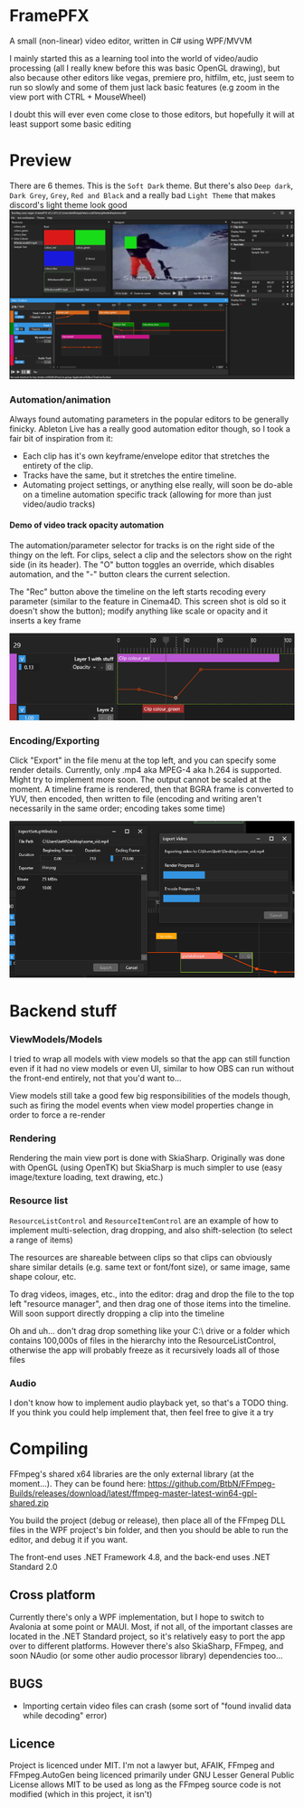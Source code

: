 # FramePFX
A small (non-linear) video editor, written in C# using WPF/MVVM

I mainly started this as a learning tool into the world of video/audio processing (all I really knew before this was basic OpenGL drawing), but also because other editors like vegas, premiere pro, hitfilm, etc, just seem to run so slowly and some of them just lack basic features (e.g zoom in the view port with CTRL + MouseWheel)

I doubt this will ever even come close to those editors, but hopefully it will at least support some basic editing

# Preview
There are 6 themes. This is the `Soft Dark` theme. But there's also `Deep dark`, `Dark Grey`, `Grey`, `Red and Black` and a really bad `Light Theme` that makes discord's light theme look good
![](FramePFX.WPF_2023-09-22_22.08.29.png)

### Automation/animation
Always found automating parameters in the popular editors to be generally finicky. Ableton Live has a really good automation editor though, so I took a fair bit of inspiration from it:
- Each clip has it's own keyframe/envelope editor that stretches the entirety of the clip. 
- Tracks have the same, but it stretches the entire timeline. 
- Automating project settings, or anything else really, will soon be do-able on a timeline automation specific track (allowing for more than just video/audio tracks)

#### Demo of video track opacity automation
The automation/parameter selector for tracks is on the right side of the thingy on the left. For clips, select a clip and the selectors show on the right side (in its header). The "O" button toggles an override, which disables automation, and the "-" button clears the current selection. 

The "Rec" button above the timeline on the left starts recoding every parameter (similar to the feature in Cinema4D. This screen shot is old so it doesn't show the button); modify anything like scale or opacity and it inserts a key frame

![](FramePFX_2023-06-21_03.33.35.png)

### Encoding/Exporting
Click "Export" in the file menu at the top left, and you can specify some render details. Currently, only .mp4 aka MPEG-4 aka h.264 is supported. Might try to implement more soon. The output cannot be scaled at the moment. A timeline frame is rendered, then that BGRA frame is converted to YUV, then encoded, then written to file (encoding and writing aren't necessarily in the same order; encoding takes some time)

![](FramePFX_2023-06-23_03.20.48.png)

# Backend stuff

### ViewModels/Models 
I tried to wrap all models with view models so that the app can still function even if it had no view models or even UI, 
similar to how OBS can run without the front-end entirely, not that you'd want to...

View models still take a good few big responsibilities of the models though, such as firing the model events when view model properties change in order to force a re-render

### Rendering
Rendering the main view port is done with SkiaSharp. Originally was done with OpenGL (using OpenTK) but SkiaSharp is much simpler to use (easy image/texture loading, text drawing, etc.)

### Resource list
`ResourceListControl` and `ResourceItemControl` are an example of how to implement multi-selection, drag dropping, and also shift-selection (to select a range of items)

The resources are shareable between clips so that clips can obviously share similar details (e.g. same text or font/font size), or same image, same shape colour, etc.

To drag videos, images, etc., into the editor: drag and drop the file to the top left "resource manager", and then drag one of those items into the timeline. Will soon support directly dropping a clip into the timeline

Oh and uh... don't drag drop something like your C:\ drive or a folder which contains 100,000s of files in the hierarchy into the ResourceListControl, otherwise the app will probably freeze as it recursively loads all of those files

### Audio
I don't know how to implement audio playback yet, so that's a TODO thing. If you think you could help implement that, then feel free to give it a try

# Compiling
FFmpeg's shared x64 libraries are the only external library (at the moment...). They can be found here: 
https://github.com/BtbN/FFmpeg-Builds/releases/download/latest/ffmpeg-master-latest-win64-gpl-shared.zip

You build the project (debug or release), then place all of the FFmpeg DLL files in the WPF project's bin folder, and then you should be able to run the editor, and debug it if you want. 

The front-end uses .NET Framework 4.8, and the back-end uses .NET Standard 2.0

## Cross platform
Currently there's only a WPF implementation, but I hope to switch to Avalonia at some point or MAUI. Most, if not all, of the important classes are located in the .NET Standard project, so it's relatively easy to port the app over to different platforms. However there's also SkiaSharp, FFmpeg, and soon NAudio (or some other audio processor library) dependencies too...

## BUGS
- Importing certain video files can crash (some sort of "found invalid data while decoding" error)

## Licence
Project is licenced under MIT. I'm not a lawyer but, AFAIK, FFmpeg and FFmpeg.AutoGen being licenced primarily under GNU Lesser General Public License allows MIT to be used as long as the FFmpeg source code is not modified (which in this project, it isn't)
